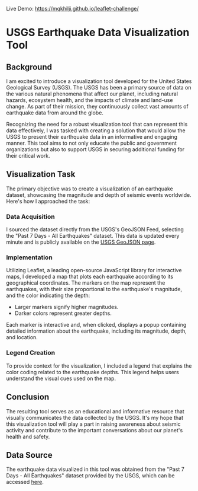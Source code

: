 Live Demo: https://mqkhilji.github.io/leaflet-challenge/




# USGS Earthquake Data Visualization Tool

## Background
I am excited to introduce a visualization tool developed for the United States Geological Survey (USGS). The USGS has been a primary source of data on the various natural phenomena that affect our planet, including natural hazards, ecosystem health, and the impacts of climate and land-use change. As part of their mission, they continuously collect vast amounts of earthquake data from around the globe.

Recognizing the need for a robust visualization tool that can represent this data effectively, I was tasked with creating a solution that would allow the USGS to present their earthquake data in an informative and engaging manner. This tool aims to not only educate the public and government organizations but also to support USGS in securing additional funding for their critical work.

## Visualization Task
The primary objective was to create a visualization of an earthquake dataset, showcasing the magnitude and depth of seismic events worldwide. Here's how I approached the task:

### Data Acquisition
I sourced the dataset directly from the USGS's GeoJSON Feed, selecting the "Past 7 Days - All Earthquakes" dataset. This data is updated every minute and is publicly available on the [USGS GeoJSON page](https://earthquake.usgs.gov/earthquakes/feed/v1.0/geojson.php).

### Implementation
Utilizing Leaflet, a leading open-source JavaScript library for interactive maps, I developed a map that plots each earthquake according to its geographical coordinates. The markers on the map represent the earthquakes, with their size proportional to the earthquake's magnitude, and the color indicating the depth:

- Larger markers signify higher magnitudes.
- Darker colors represent greater depths.

Each marker is interactive and, when clicked, displays a popup containing detailed information about the earthquake, including its magnitude, depth, and location.

### Legend Creation
To provide context for the visualization, I included a legend that explains the color coding related to the earthquake depths. This legend helps users understand the visual cues used on the map.

## Conclusion
The resulting tool serves as an educational and informative resource that visually communicates the data collected by the USGS. It's my hope that this visualization tool will play a part in raising awareness about seismic activity and contribute to the important conversations about our planet's health and safety.

## Data Source
The earthquake data visualized in this tool was obtained from the "Past 7 Days - All Earthquakes" dataset provided by the USGS, which can be accessed [here](https://earthquake.usgs.gov/earthquakes/feed/v1.0/geojson.php).
